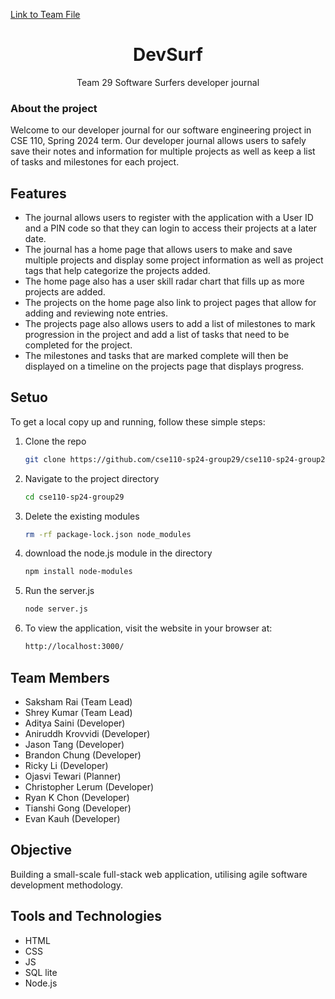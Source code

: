 

[Link to Team File](admin/team.md)

<div align="center">
  <h1> DevSurf </h1>
  Team 29 Software Surfers developer journal
</div>

### About the project
Welcome to our developer journal for our software engineering project in CSE 110, Spring 2024 term. Our developer journal allows users to safely save their notes and information for multiple projects as well as keep a list of tasks and milestones for each project. 

## Features
* The journal allows users to register with the application with a User ID and a PIN code so that they can login to access their projects at a later date.
* The journal has a home page that allows users to make and save multiple projects and display some project information as well as project tags that help categorize the projects added.
* The home page also has a user skill radar chart that fills up as more projects are added.
* The projects on the home page also link to project pages that allow for adding and reviewing note entries.
* The projects page also allows users to add a list of milestones to mark progression in the project and add a list of tasks that need to be completed for the project.
* The milestones and tasks that are marked complete will then be displayed on a timeline on the projects page that displays progress.

## Setuo

To get a local copy up and running, follow these simple steps:

1. Clone the repo  
   ```sh
   git clone https://github.com/cse110-sp24-group29/cse110-sp24-group29.git
   
2. Navigate to the project directory
   ```sh
   cd cse110-sp24-group29
3. Delete the existing modules
     ```sh
   rm -rf package-lock.json node_modules

4. download the node.js module in the directory
   ```sh
   npm install node-modules

5. Run the server.js
   ```sh
   node server.js

5. To view the application, visit the website in your browser at:
   ```sh
   http://localhost:3000/

## Team Members
- Saksham Rai (Team Lead)
- Shrey Kumar (Team Lead)
- Aditya Saini (Developer)
- Aniruddh Krovvidi (Developer)
- Jason Tang (Developer)
- Brandon Chung (Developer)
- Ricky Li (Developer)
- Ojasvi Tewari (Planner)
- Christopher Lerum (Developer)
- Ryan K Chon (Developer)
- Tianshi Gong (Developer)
- Evan Kauh (Developer) 

## Objective
Building a small-scale full-stack web application, utilising agile software development methodology. 

## Tools and Technologies
- HTML
- CSS
- JS
- SQL lite
- Node.js


